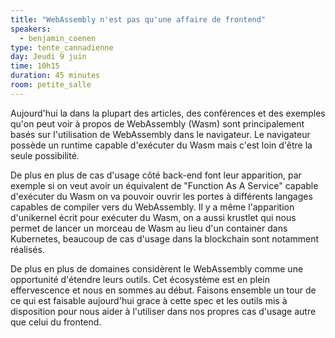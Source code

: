 ```yaml
---
title: "WebAssembly n'est pas qu'une affaire de frontend"
speakers:
  - benjamin_coenen
type: tente_cannadienne
day: Jeudi 9 juin
time: 10h15
duration: 45 minutes
room: petite_salle
---
```


Aujourd'hui la dans la plupart des articles, des conférences et des exemples qu'on peut voir à propos de WebAssembly (Wasm) sont principalement basés sur l'utilisation de WebAssembly dans le navigateur. Le navigateur possède un runtime capable d'exécuter du Wasm mais c'est loin d'être la seule possibilité.

 De plus en plus de cas d'usage côté back-end font leur apparition, par exemple si on veut avoir un équivalent de "Function As A Service" capable d'exécuter du Wasm on va pouvoir ouvrir les portes à différents langages capables de compiler vers du WebAssembly. Il y a même l'apparition d'unikernel écrit pour exécuter du Wasm, on a aussi krustlet qui nous permet de lancer un morceau de Wasm au lieu d'un container dans Kubernetes, beaucoup de cas d'usage dans la blockchain sont notamment réalisés. 
 
 De plus en plus de domaines considèrent le WebAssembly comme une opportunité d'étendre leurs outils. Cet écosystème est en plein effervescence et nous en sommes au début. Faisons ensemble un tour de ce qui est faisable aujourd'hui grace à cette spec et les outils mis à disposition pour nous aider à l'utiliser dans nos propres cas d'usage autre que celui du frontend.